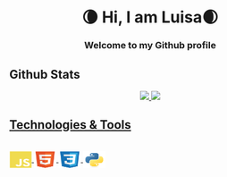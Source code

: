 <h1 align="center">🌘 Hi, I am Luisa🌒</h1>
<h3 align="center">Welcome to my Github profile</h3>


## Github Stats
<div align="center">
  <a href="https://github.com/luhvilares">
  <img height="150em" src="https://github-readme-stats.vercel.app/api?username=luhvilares&show_icons=true&theme=aura_dark&include_all_commits=true&count_private=true&bg_color=DEG,8c3616,bf5935,d9a378"/>
  <img height="150em" src="https://github-readme-stats.vercel.app/api/top-langs/?username=luhvilares&layout=compact&langs_count=7&theme=aura_dark&bg_color=DEG,8c3616,bf5935,d9a378"/>
</div>
  
  ## Technologies & Tools
  <div style="display: inline_block"><br>
  <img align="center" alt="Js" height="30" width="40" src="https://raw.githubusercontent.com/devicons/devicon/master/icons/javascript/javascript-plain.svg">
  <img align="center" alt="HTML" height="30" width="40" src="https://raw.githubusercontent.com/devicons/devicon/master/icons/html5/html5-original.svg">
  <img align="center" alt="CSS" height="30" width="40" src="https://raw.githubusercontent.com/devicons/devicon/master/icons/css3/css3-original.svg">
  <img align="center" alt="Python" height="30" width="40" src="https://raw.githubusercontent.com/devicons/devicon/master/icons/python/python-original.svg">
  
  ##
  
  
 <!--![Snake animation](https://github.com/luhvilares/luhvilares/blob/main/.github/workflows/cobrinha.yml)-->


